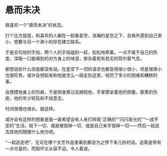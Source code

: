 # 悬而未决

我喜欢一个“悬而未决”的状态。

打个比方就是，和喜欢的人躺在一起看星空，浩瀚的星空之下，会格外感到自己渺小，想要与另一个渺小的存在建立联系。

于是去勾他的手指，两个人的手指碰到一起，松松地牵着。一点不属于自己的热度，深吸一口能嗅到的对方身上的味道，掺杂着若有若无的荷尔蒙气息。

都想说些什么但是都没有说。在星空下一切的语言也都变得很小很小，但是很渺小也很珍贵。或许会想起来和他是怎么一路走到这里，经历了多少的困难和糟糕的事。

会想摸他身上的伤痕，于是侧身靠过去拥抱他，手掌摩挲着他的侧腹，那里的伤疤，他的年少轻狂和不屈意志。

时间很慢也很长。就这样。

或许会有这样的想象是我一直希望会有人来打碎我“正确的”“闪闪发光的”“一成不变的”生活，抛下一切、或是被毁掉一切、或是自己亲手毁掉一切——然后一起逃去其他的随便什么地方吧。

“一起逃走吧”，无论在哪个文艺作品里看到都会为之停下来几秒的话。逃离是带有一点仓皇的，而毁坏又从容不迫。令人着迷。